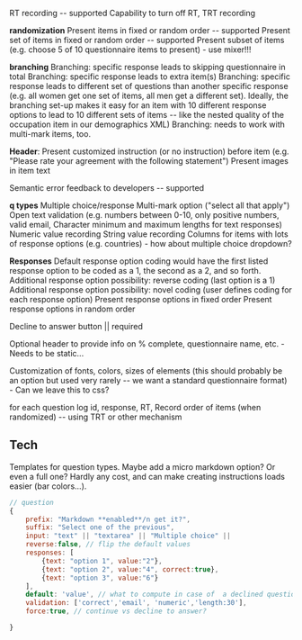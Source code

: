 RT recording  -- supported
Capability to turn off RT, TRT recording

**randomization**
Present items in fixed or random order -- supported
Present set of items in fixed or random order -- supported
Present subset of items (e.g. choose 5 of 10 questionnaire items to present) - use mixer!!!


**branching**
Branching: specific response leads to skipping questionnaire in total
Branching: specific response leads to extra item(s)
Branching: specific response leads to different set of questions than another specific response (e.g. all women get one set of items, all men get a different set). Ideally, the branching set-up makes it easy for an item with 10 different response options to lead to 10 different sets of items -- like the nested quality of the occupation item in our demographics XML)
Branching: needs to work with multi-mark items, too.


**Header**: Present customized instruction (or no instruction) before item (e.g. "Please rate your agreement with the following statement")
Present images in item text


Semantic error feedback to developers -- supported

**q types**
Multiple choice/response
Multi-mark option ("select all that apply")
Open text validation (e.g. numbers between 0-10, only positive numbers, valid email, Character minimum and maximum lengths for text responses)
	Numeric value recording
	String value recording
Columns for items with lots of response options (e.g. countries) - how about multiple choice dropdown?

**Responses**
Default response option coding would have the first listed response option to be coded as a 1, the second as a 2, and so forth.
Additional response option possibility: reverse coding (last option is a 1)
Additional response option possibility: novel coding (user defines coding for each response option)
Present response options in fixed order
Present response options in random order

Decline to answer button || required

Optional header to provide info on % complete, questionnaire name, etc. - Needs to be static...

Customization of fonts, colors, sizes of elements (this should probably be an option but used very rarely -- we want a standard questionnaire format) - Can we leave this to css?


for each question log
	id, response, RT,
	Record order of items (when randomized) -- using TRT or other mechanism

## Tech
Templates for question types.
Maybe add a micro markdown option? Or even a full one? Hardly any cost, and can make creating instructions loads easier (bar colors...).

```js
// question
{
	prefix: "Markdown **enabled**/n get it?",
	suffix: "Select one of the previous",
	input: "text" || "textarea" || "Multiple choice" ||
	reverse:false, // flip the default values
	responses: [
		{text: "option 1", value:"2"},
		{text: "option 2", value:"4", correct:true},
		{text: "option 3", value:"6"}
	],
	default: 'value', // what to compute in case of  a declined question.
	validation: ['correct','email', 'numeric','length:30'],
	force:true, // continue vs decline to answer?

}
```